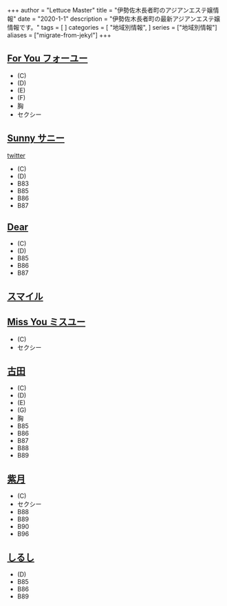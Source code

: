 +++
author = "Lettuce Master"
title = "伊勢佐木長者町のアジアンエステ嬢情報"
date = "2020-1-1"
description = "伊勢佐木長者町の最新アジアンエステ嬢情報です。"
tags = [
]
categories = [
    "地域別情報",
]
series = ["地域別情報"]
aliases = ["migrate-from-jekyl"]
+++

## [For You フォーユー](http://massage-est.com/)
- (C)
- (D)
- (E)
- (F)
- 胸
- セクシー
## [Sunny サニー](https://sunny.xyz.mn/)
[twitter](ttps://twitter.com/amy19970912?ref_src=twsrc%5Etf)
- (C)
- (D)
- B83
- B85
- B86
- B87
## [Dear](https://dear.xyz.mn/)
- (C)
- (D)
- B85
- B86
- B87
## [スマイル](https://candygm.xyz/)
## [Miss You ミスユー](http://missyou.me-es.com/)
- (C)
- セクシー
## [古田](http://furuta-massage.work/)
- (C)
- (D)
- (E)
- (G)
- 胸
- B85
- B86
- B87
- B88
- B89
## [紫月](https://sunflower.jp.net/)
- (C)
- セクシー
- B88
- B89
- B90
- B96
## [しるし](http://shirushi.me-es.com/)
- (D)
- B85
- B86
- B89
